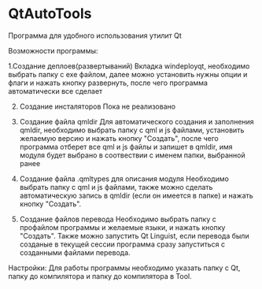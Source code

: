 # QtAutoTools

Программа для удобного использования утилит Qt

Возможности программы:

1.Создание деплоев(развертываний) 
  Вкладка windeployqt, необходимо выбрать папку с exe файлом, далее можно установить нужны опции и флаги и нажать кнопку развернуть,
  после чего программа автоматически все сделает
  
2. Создание инсталяторов
   Пока не реализовано
  
3. Создание файла qmldir 
  Для автоматического создания и заполнения qmldir, необходимо выбрать папку с qml и js файлами, установить желаемую версию и нажать 
  кнопку "Создать", после чего программа отберет все qml и js файлы и запишет в qmldir, имя модуля будет выбрано в соотвествии с именем
  папки, выбранной ранее

4. Создание файла .qmltypes для описания модуля
  Необходимо выбрать папку с qml и js файлами, также можно сделать автоматическую запись в qmldir (если он имеется в папке) и нажать  
  кнопку "Создать".
  
5. Создание файлов перевода
   Необходимо выбрать папку с профайлом программы и желаемые языки, и нажать кнопку "Создать". Также можно запустить Qt Linguist, если 
   перевода были созданые в текущей сессии программа сразу запуститься с созданными файлами перевода. 
   
Настройки:
  Для работы программы необходимо указать папку с Qt, папку до компилятора и папку до компилятора в Tool.
